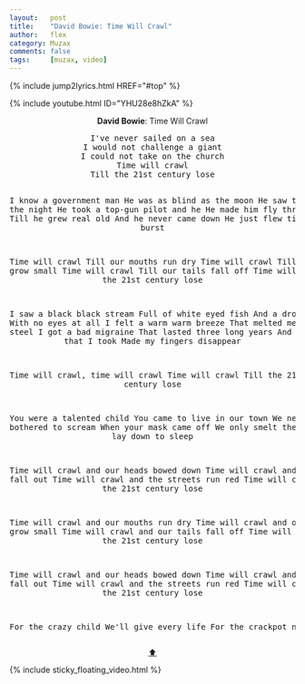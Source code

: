 ```yaml
---
layout:   post
title:    "David Bowie: Time Will Crawl"
author:   flex
category: Muzax
comments: false
tags:     [muzax, video]
---
```


{% include jump2lyrics.html HREF="#top" %}

<div class="overridemaxwidthboth">
	{% include youtube.html ID="YHU28e8hZkA" %}
</div>

<!-- break -->

<a id="top"></a>
<div id="lyrics"><div class="lyricsheader" style=""><p><center><b>David Bowie</b>: Time Will Crawl</center></p></div>
<center><pre>
I've never sailed on a sea
I would not challenge a giant
I could not take on the church
Time will crawl
Till the 21st century lose

I know a government man
He was as blind as the moon
He saw the sun in the night
He took a top-gun pilot and he
He made him fly thru a hole
Till he grew real old
And he never came down
He just flew till he burst

Time will crawl 
Till our mouths run dry
Time will crawl 
Till our feet grow small
Time will crawl 
Till our tails fall off
Time will crawl
till the 21st century lose

I saw a black black stream
Full of white eyed fish
And a drowning man
With no eyes at all
I felt a warm warm breeze
That melted metal and steel
I got a bad migraine
That lasted three long years
And the pills that I took
Made my fingers disappear

Time will crawl, time will crawl
Time will crawl
Till the 21st century lose

You were a talented child
You came to live in our town
We never bothered to scream
When your mask came off
We only smelt the gas
As we lay down to sleep

Time will crawl 
and our heads bowed down
Time will crawl 
and our eyes fall out
Time will crawl 
and the streets run red
Time will crawl 
till the 21st century lose

Time will crawl 
and our mouths run dry
Time will crawl 
and our feet grow small
Time will crawl 
and our tails fall off
Time will crawl 
till the 21st century lose

Time will crawl 
and our heads bowed down
Time will crawl 
and our eyes fall out
Time will crawl 
and the streets run red
Time will crawl 
till the 21st century lose

For the crazy child
We'll give every life
For the crackpot notion
</pre>
<a href="#top">⬆</a></center></div>

<div class="sticky_floating_video"></div>
{% include sticky_floating_video.html %}